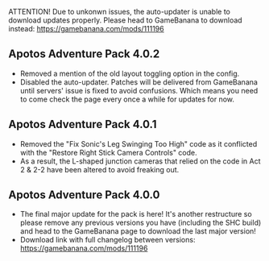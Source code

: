 ATTENTION! Due to unkonwn issues, the auto-updater is unable to download updates properly. Please head to GameBanana to download instead: https://gamebanana.com/mods/111196

## Apotos Adventure Pack 4.0.2

- Removed a mention of the old layout toggling option in the config.
- Disabled the auto-updater. Patches will be delivered from GameBanana until servers' issue is fixed to avoid confusions. Which means you need to come check the page every once a while for updates for now.

## Apotos Adventure Pack 4.0.1

- Removed the "Fix Sonic's Leg Swinging Too High" code as it conflicted with the "Restore Right Stick Camera Controls" code.
- As a result, the L-shaped junction cameras that relied on the code in Act 2 & 2-2 have been altered to avoid freaking out.

## Apotos Adventure Pack 4.0.0

- The final major update for the pack is here! It's another restructure so please remove any previous versions you have (including the SHC build) and head to the GameBanana page to download the last major version!
- Download link with full changelog between versions: https://gamebanana.com/mods/111196